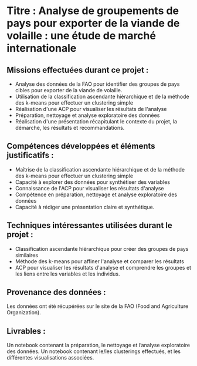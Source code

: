 
# Titre : Analyse de groupements de pays pour exporter de la viande de volaille : une étude de marché internationale

## Missions effectuées durant ce projet :

- Analyse des données de la FAO pour identifier des groupes de pays cibles pour exporter de la viande de volaille.
- Utilisation de la classification ascendante hiérarchique et de la méthode des k-means pour effectuer un clustering simple
- Réalisation d'une ACP pour visualiser les résultats de l'analyse
- Préparation, nettoyage et analyse exploratoire des données
- Réalisation d'une présentation récapitulant le contexte du projet, la démarche, les résultats et recommandations.

## Compétences développées et éléments justificatifs :

- Maîtrise de la classification ascendante hiérarchique et de la méthode des k-means pour effectuer un clustering simple
- Capacité à explorer des données pour synthétiser des variables
- Connaissance de l'ACP pour visualiser les résultats d'analyse
- Compétence en préparation, nettoyage et analyse exploratoire des données
- Capacité à rédiger une présentation claire et synthétique.

## Techniques intéressantes utilisées durant le projet :

- Classification ascendante hiérarchique pour créer des groupes de pays similaires
- Méthode des k-means pour affiner l'analyse et comparer les résultats
- ACP pour visualiser les résultats d'analyse et comprendre les groupes et les liens entre les variables et les individus.

## Provenance des données :
Les données ont été récupérées sur le site de la FAO (Food and Agriculture Organization).

## Livrables :

Un notebook contenant la préparation, le nettoyage et l’analyse exploratoire des données.
Un notebook contenant le/les clusterings effectués, et les différentes visualisations associées.
